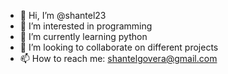 - 👋 Hi, I’m @shantel23
- 👀 I’m interested in programming
- 🌱 I’m currently learning python 
- 💞️ I’m looking to collaborate on different projects
- 📫 How to reach me: shantelgovera@gmail.com

<!---
shantel23/shantel23 is a ✨ special ✨ repository because its `README.md` (this file) appears on your GitHub profile.
You can click the Preview link to take a look at your changes.
--->
